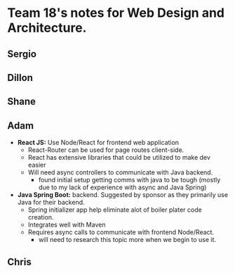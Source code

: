 # Team 18's notes for Web Design and Architecture.

## Sergio

## Dillon

## Shane

## Adam

- **React JS:**  Use Node/React for frontend web application
  -  React-Router can be used for page routes client-side.
  -  React has extensive libraries that could be utilized to make dev easier
  -  Will need async controllers to communicate with Java backend.
      - found initial setup getting comms with java to be tough (mostly due to my lack of experience with async and Java Spring)
- **Java Spring Boot:** backend. Suggested by sponsor as they primarily use Java for their backend.
  - Spring initializer app help eliminate alot of boiler plater code creation.  
  - Integrates well with Maven
  - Requires async calls to communicate with frontend Node/React.
      - will need to research this topic more when we begin to use it.

## Chris
